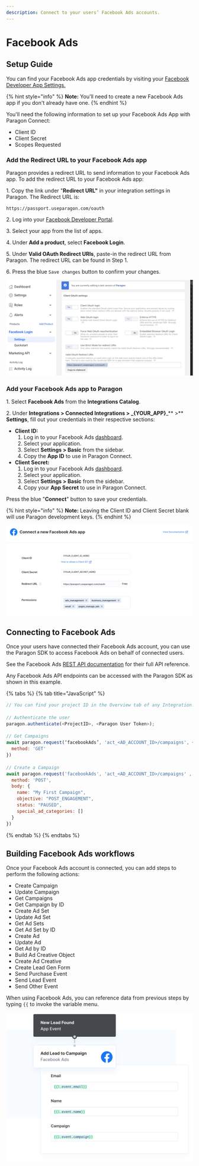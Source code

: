 ```yaml
---
description: Connect to your users’ Facebook Ads accounts.
---
```


# Facebook Ads

## Setup Guide

You can find your Facebook Ads app credentials by visiting your [Facebook Developer App Settings.](https://developers.facebook.com/apps/)

{% hint style="info" %}
**Note:** You'll need to create a new Facebook Ads app if you don't already have one.
{% endhint %}

You'll need the following information to set up your Facebook Ads App with Paragon Connect:

* Client ID
* Client Secret
* Scopes Requested

### Add the Redirect URL to your Facebook Ads app

Paragon provides a redirect URL to send information to your Facebook Ads app. To add the redirect URL to your Facebook Ads app:

1\. Copy the link under "**Redirect URL"** in your integration settings in Paragon. The Redirect URL is:

```
https://passport.useparagon.com/oauth
```

2\. Log into your [Facebook Developer Portal](https://developers.facebook.com/apps/).

3\. Select your app from the list of apps.

4\. Under **Add a product**, select **Facebook Login**.

5\. Under **Valid OAuth Redirect URIs**, paste-in the redirect URL from Paragon. The redirect URL can be found in Step 1.

6\. Press the blue  `Save changes` button to confirm your changes.

![](<../../.gitbook/assets/Adding the Facebook Ads redirect URL for Paragon Connect.png>)

### Add your Facebook Ads app to Paragon

1\. Select **Facebook Ads** from the **Integrations Catalog**.

2\. Under **Integrations > Connected Integrations > **_**{YOUR\_APP}**_** >** **Settings**, fill out your credentials in their respective sections:

* **Client ID:**
  1. Log in to your Facebook Ads [dashboard](https://developers.facebook.com/apps/).
  2. Select your application.
  3. Select **Settings >  Basic** from the sidebar.
  4. Copy the **App ID** to use in Paragon Connect.
* **Client Secret:**
  1. Log in to your Facebook Ads [dashboard](https://developers.facebook.com/apps/).
  2. Select your application.
  3. Select **Settings >  Basic** from the sidebar.
  4. Copy your **App Secret** to use in Paragon Connect.

Press the blue "**Connect**" button to save your credentials.

{% hint style="info" %}
**Note:** Leaving the Client ID and Client Secret blank will use Paragon development keys.
{% endhint %}

![](<../../.gitbook/assets/Connecting your Facebook Ads account to Paragon.png>)

## Connecting to Facebook Ads

Once your users have connected their Facebook Ads account, you can use the Paragon SDK to access Facebook Ads on behalf of connected users.

See the Facebook Ads [REST API documentation](https://developers.facebook.com/docs/marketing-apis/overview) for their full API reference.

Any Facebook Ads API endpoints can be accessed with the Paragon SDK as shown in this example.

{% tabs %}
{% tab title="JavaScript" %}
```javascript
// You can find your project ID in the Overview tab of any Integration.

// Authenticate the user
paragon.authenticate(<ProjectID>, <Paragon User Token>);

// Get Campaigns
await paragon.request(‘facebookAds’, 'act_<AD_ACCOUNT_ID>/campaigns', {
  method: 'GET'
})

// Create a Campaign
await paragon.request('facebookAds', 'act_<AD_ACCOUNT_ID>/campaigns' , {
  method: 'POST',
  body: {
    name: "My First Campaign",
    objective: "POST_ENGAGEMENT",
    status: "PAUSED",
    special_ad_categories: []
  }
})
```
{% endtab %}
{% endtabs %}

## Building Facebook Ads workflows

Once your Facebook Ads account is connected, you can add steps to perform the following actions:

* Create Campaign
* Update Campaign
* Get Campaigns
* Get Campaign by ID
* Create Ad Set
* Update Ad Set
* Get Ad Sets
* Get Ad Set by ID
* Create Ad
* Update Ad
* Get Ad by ID
* Build Ad Creative Object
* Create Ad Creative
* Create Lead Gen Form
* Send Purchase Event
* Send Lead Event
* Send Other Event

When using Facebook Ads, you can reference data from previous steps by typing `{{` to invoke the variable menu.

![](<../../.gitbook/assets/Facebook Ads Workflow.svg>)

